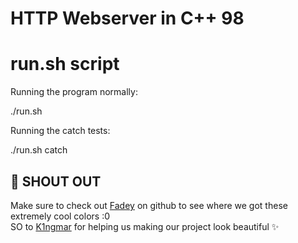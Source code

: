 # HTTP Webserver in C++ 98
# run.sh script
Running the program normally:

  ./run.sh

Running the catch tests:

  ./run.sh catch


## 💖 SHOUT OUT
Make sure to check out [Fadey](https://github.com/K1ngmar/Fadey.git) on github to see where we got these extremely cool colors :0\
SO to [K1ngmar](https://github.com/K1ngmar) for helping us making our project look beautiful ✨
